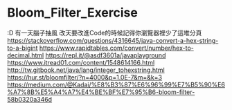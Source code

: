 # Bloom_Filter_Exercise
:D 有一天腦子抽風
改天要改進Code的時候記得你瀏覽器裡少了這堆分頁
https://stackoverflow.com/questions/4316645/java-convert-a-hex-string-to-a-bigint
https://www.rapidtables.com/convert/number/hex-to-decimal.html
https://repl.it/@asdf3601a/javaplayground
https://www.itread01.com/content/1548614166.html
http://tw.gitbook.net/java/lang/integer_tohexstring.html
https://hur.st/bloomfilter/?n=4000&p=1.0E-7&m=&k=3
https://medium.com/@Kadai/%E8%B3%87%E6%96%99%E7%B5%90%E6%A7%8B%E5%A4%A7%E4%BE%BF%E7%95%B6-bloom-filter-58b0320a346d

